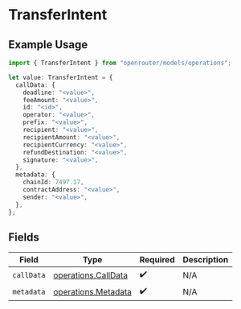 # TransferIntent

## Example Usage

```typescript
import { TransferIntent } from "openrouter/models/operations";

let value: TransferIntent = {
  callData: {
    deadline: "<value>",
    feeAmount: "<value>",
    id: "<id>",
    operator: "<value>",
    prefix: "<value>",
    recipient: "<value>",
    recipientAmount: "<value>",
    recipientCurrency: "<value>",
    refundDestination: "<value>",
    signature: "<value>",
  },
  metadata: {
    chainId: 7497.17,
    contractAddress: "<value>",
    sender: "<value>",
  },
};
```

## Fields

| Field                                                      | Type                                                       | Required                                                   | Description                                                |
| ---------------------------------------------------------- | ---------------------------------------------------------- | ---------------------------------------------------------- | ---------------------------------------------------------- |
| `callData`                                                 | [operations.CallData](../../models/operations/calldata.md) | :heavy_check_mark:                                         | N/A                                                        |
| `metadata`                                                 | [operations.Metadata](../../models/operations/metadata.md) | :heavy_check_mark:                                         | N/A                                                        |